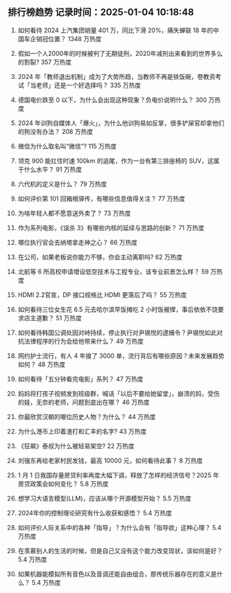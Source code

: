 
## 排行榜趋势 记录时间：2025-01-04 10:18:48
  
  1. 如何看待 2024 上汽集团销量 401 万，同比下滑 20%，痛失蝉联 18 年的中国车企销冠位置？ 1348 万热度
    
  2. 假如一个人2000年的时候被判了无期徒刑，2020年减刑出来看到的世界多么的割裂? 357 万热度
    
  3. 2024 年「教师退出机制」成为了大势所趋，当教师不再是铁饭碗，卷教资考试「当老师」还是一个好选择吗？ 335 万热度
    
  4. 德国电价跌至 0 以下，为什么会出现这种现象？负电价说明什么？ 300 万热度
    
  5. 2024 年训狗自媒体人「爆火」，为什么他训狗易如反掌，很多铲屎官却拿他们的狗没有办法？ 208 万热度
    
  6. 微信为什么取名叫“微信”? 115 万热度
    
  7. 领克 900 能扛住时速 100km 的追尾，作为一台有第三排座椅的 SUV，这属于什么水平？ 91 万热度
    
  8. 六代机的定义是什么？ 79 万热度
    
  9. 如何评价第 101 回箱根驿传，有哪些信息值得关注？ 77 万热度
    
  10. 为啥年轻人都不愿意送外卖了？ 73 万热度
    
  11. 作为系列电影，《误杀 3》有哪些内核的延续与思路的创新？ 71 万热度
    
  12. 哪位执行官会去纳塔拿走神之心？ 66 万热度
    
  13. 在公司，如果老板说你能力不够，你会主动离职吗? 62 万热度
    
  14. 北航等 6 所高校申请增设低空技术与工程专业，该专业前景怎么样？ 59 万热度
    
  15. HDMI 2.2官宣，DP 接口规格比 HDMI 更落后了吗？ 55 万热度
    
  16. 如何看待三位女生花 6.5 元去哈尔滨早饭摊吃 2 小时饭被撵，事后依依不饶要求店主道歉？ 51 万热度
    
  17. 如何看待韩国公调处因对峙持续，停止执行对尹锡悦的逮捕令？尹锡悦如此对抗法律程序的行为会给他带来什么？ 49 万热度
    
  18. 网约护士流行，有人 4 年接了 3000 单，流行背后有哪些原因？未来发展趋势如何？ 48 万热度
    
  19. 如何看待「五分钟看完电影」系列？ 47 万热度
    
  20. 妈妈将打孩子视频发到班级群，喊话「以后不要给她留堂」，崩溃的妈，受伤的娃，无奈的老师，问题到底出在哪？ 46 万热度
    
  21. 你最欣赏汉朝的哪位历史人物？为什么？ 44 万热度
    
  22. 为什么港币上印着渣打和汇丰的名字? 43 万热度
    
  23. 《狂飙》泰叔为什么被轻易架空? 22 万热度
    
  24. 刘强东再给老家村民发钱，最高 10000 元，如何看待此事？ 8 万热度
    
  25. 1 月 1 日我国存量房贷利率再度大幅下调，释放了怎样的经济信号？2025 年房贷政策会如何变化？ 5.8 万热度
    
  26. 想学习大语言模型(LLM)，应该从哪个开源模型开始？ 5.5 万热度
    
  27. 2024年你的控制理论研究有什么收获和感悟？ 5.4 万热度
    
  28. 如何评价人际关系中的各种「指导」？为什么会有「指导欲」这种心理？ 5.4 万热度
    
  29. 在羡慕别人的生活的时候，但是自己又没有这个能力改变现状，该如何是好？ 5.4 万热度
    
  30. 如果机器能模拟所有音色以及音调还能自由组合，那传统乐器存在的意义是什么？ 5.4 万热度
    